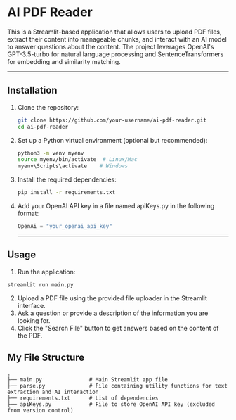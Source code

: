# AI PDF Reader

This is a Streamlit-based application that allows users to upload PDF files, extract their content into manageable chunks, and interact with an AI model to answer questions about the content. The project leverages OpenAI's GPT-3.5-turbo for natural language processing and SentenceTransformers for embedding and similarity matching.

---

## Installation

1. Clone the repository:
   ```bash
   git clone https://github.com/your-username/ai-pdf-reader.git
   cd ai-pdf-reader
   ```
2. Set up a Python virtual environment (optional but recommended):
   ```bash
   python3 -m venv myenv
   source myenv/bin/activate  # Linux/Mac
   myenv\Scripts\activate    # Windows
   ```
3. Install the required dependencies:
   ```bash
   pip install -r requirements.txt
   ```
4. Add your OpenAI API key in a file named apiKeys.py in the following format:
   ```python
   OpenAi = "your_openai_api_key"
   ```
   
   ---

## Usage
1. Run the application:
  ```bash
  streamlit run main.py
  ```
2. Upload a PDF file using the provided file uploader in the Streamlit interface.
3. Ask a question or provide a description of the information you are looking for.
4. Click the "Search File" button to get answers based on the content of the PDF.

## My File Structure
```
.
├── main.py               # Main Streamlit app file
├── parse.py              # File containing utility functions for text extraction and AI interaction
├── requirements.txt      # List of dependencies
├── apiKeys.py            # File to store OpenAI API key (excluded from version control)

```
